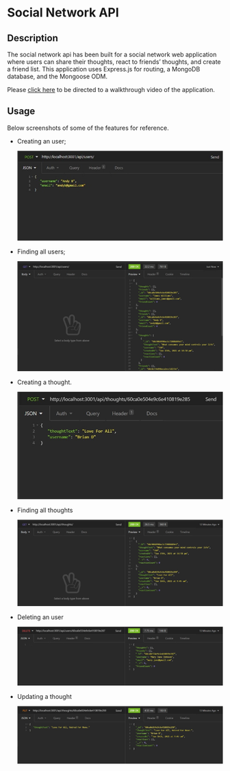 # Social Network API

## Description

The social network api has been built for a social network web application where users can share their thoughts, react to friends’ thoughts, and create a friend list. This application uses Express.js for routing, a MongoDB database, and the Mongoose ODM.

Please [click here](https://www.youtube.com/watch?v=Z93fdprTjbw) to be directed to a walkthrough video of the application.

## Usage

Below screenshots of some of the features for reference.

- Creating an user;

  ![Creating User](public/assets/images/screenshots/01-create-user.jpg)

- Finding all users;

  ![Finding all users](public/assets/images/screenshots/02-all-users.jpg)

- Creating a thought.

  ![Creating a thought](public/assets/images/screenshots/03-create-thought.jpg)

- Finding all thoughts

  ![Finding all thoughts](public/assets/images/screenshots/04-all-thoughts.jpg)

- Deleting an user

  ![Deleting an user](public/assets/images/screenshots/05-delete-user.jpg)

- Updating a thought

  ![Updating a thought](public/assets/images/screenshots/06-update-thought.jpg)
